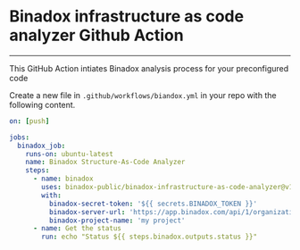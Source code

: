 # Binadox infrastructure as code analyzer Github Action

---

This GitHub Action intiates Binadox analysis process for your preconfigured code

Create a new file in `.github/workflows/biandox.yml` in your repo with the following content.
```yaml
on: [push]

jobs:
  binadox_job:
    runs-on: ubuntu-latest
    name: Binadox Structure-As-Code Analyzer
    steps:
      - name: binadox
        uses: binadox-public/binadox-infrastructure-as-code-analyzer@v1.2
        with:
          binadox-secret-token: '${{ secrets.BINADOX_TOKEN }}'
          binadox-server-url: 'https://app.binadox.com/api/1/organizations/pricing/callback/analyze_iaac'
          binadox-project-name: 'my project'
      - name: Get the status
        run: echo "Status ${{ steps.binadox.outputs.status }}"

```


